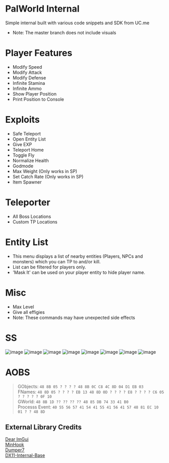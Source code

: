 # PalWorld Internal
Simple internal built with various code snippets and SDK from UC.me
- Note: The master branch does not include visuals

# Player Features
- Modify Speed
- Modify Attack
- Modify Defense
- Infinite Stamina
- Infinite Ammo
- Show Player Position
- Print Position to Console

# Exploits
- Safe Teleport
- Open Entity List
- Give EXP
- Teleport Home
- Toggle Fly
- Normalize Health
- Godmode
- Max Weight (Only works in SP)
- Set Catch Rate (Only works in SP)
- Item Spawner

# Teleporter
- All Boss Locations
- Custom TP Locations

# Entity List
- This menu displays a list of nearby entities (Players, NPCs and monsters) which you can TP to and/or kill.
- List can be filtered for players only.
- 'Mask It' can be used on your player entity to hide player name.

# Misc
- Max Level
- Give all effigies
- Note: These commands may have unexpected side effects

# SS
![image](https://github.com/NuLLxD/PalWorld-NetCrack-NuLL/assets/965358/86211664-bcf6-43f4-9fdb-ac6d552d67f9)
![image](https://github.com/NuLLxD/PalWorld-NetCrack-NuLL/assets/965358/d627d03c-d45e-411e-8704-216d7b1192c9)
![image](https://github.com/NuLLxD/PalWorld-NetCrack-NuLL/assets/965358/33ab0b88-a723-4998-ae5f-e89d0384ceb3)
![image](https://github.com/NuLLxD/PalWorld-NetCrack-NuLL/assets/965358/dc0c943a-cced-43cd-8738-3cdb2050a69c)
![image](https://github.com/NuLLxD/PalWorld-NetCrack-NuLL/assets/965358/3ab76406-cc9e-40a4-9975-271cb9325227)
![image](https://github.com/NuLLxD/PalWorld-NetCrack-NuLL/assets/965358/655b5ae9-e024-4671-bda0-078ca1729050)
![image](https://github.com/NuLLxD/PalWorld-NetCrack-NuLL/assets/965358/e36d7663-32fb-4efe-8262-2f268ddb98bc)
![image](https://github.com/NuLLxD/PalWorld-NetCrack-NuLL/assets/965358/ebb028ab-c82e-42fc-ac26-24e71ddc4ad8)


# AOBS
> GObjects: `48 8B 05 ? ? ? ? 48 8B 0C C8 4C 8D 04 D1 EB 03`  
> FNames: `48 8D 05 ? ? ? ? EB 13 48 8D 0D ? ? ? ? E8 ? ? ? ? C6 05 ? ? ? ? ? 0F 10`  
> GWorld: `48 8B 1D ?? ?? ?? ?? 48 85 DB 74 33 41 B0`  
> Processs Event: `40 55 56 57 41 54 41 55 41 56 41 57 48 81 EC 10 01 ? ? 48 8D`

## External Library Credits
[Dear ImGui](https://github.com/ocornut/imgui)  
[MinHook](https://github.com/TsudaKageyu/minhook)  
[Dumper7](https://github.com/Encryqed/Dumper-7)  
[DX11-Internal-Base](https://github.com/NightFyre/DX11-ImGui-Internal-Hook)  
